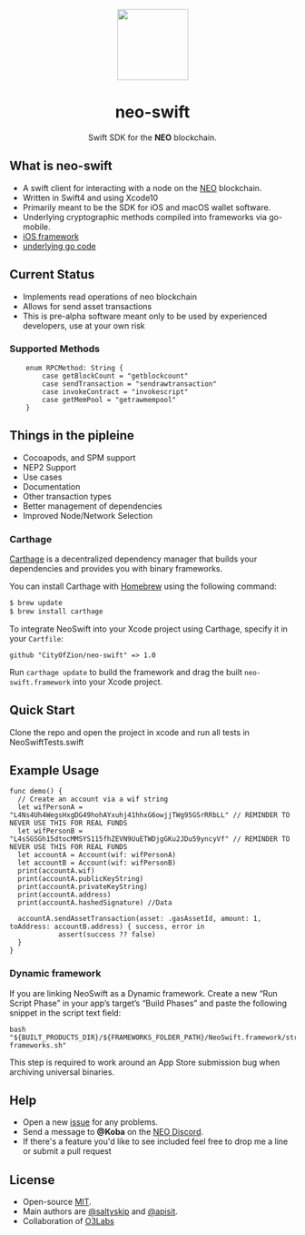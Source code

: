 <p align="center">
  <img 
    src="http://res.cloudinary.com/vidsy/image/upload/v1503160820/CoZ_Icon_DARKBLUE_200x178px_oq0gxm.png" 
    width="125px"
  >
</p>

<h1 align="center">neo-swift</h1>

<p align="center">
  Swift SDK for the <b>NEO</b> blockchain.
</p>

## What is neo-swift

- A swift client for interacting with a node on the [NEO](http://neo.org/) blockchain.
- Written in Swift4 and using Xcode10
- Primarily meant to be the SDK for iOS and macOS wallet software.
- Underlying cryptographic methods compiled into frameworks via go-mobile.
- [iOS framework](https://github.com/apisit/neo-wallet-address-go)
- [underlying go code](https://github.com/apisit/btckeygenie)

## Current Status

- Implements read operations of neo blockchain
- Allows for send asset transactions
- This is pre-alpha software meant only to be used by experienced developers, use at your own risk

### Supported Methods
```
    enum RPCMethod: String {
        case getBlockCount = "getblockcount"
        case sendTransaction = "sendrawtransaction"
        case invokeContract = "invokescript"
        case getMemPool = "getrawmempool"
    }
```

## Things in the pipleine
- Cocoapods, and SPM support
- NEP2 Support
- Use cases
- Documentation
- Other transaction types
- Better management of dependencies
- Improved Node/Network Selection

### Carthage

[Carthage](https://github.com/Carthage/Carthage) is a decentralized dependency manager that builds your dependencies and provides you with binary frameworks.

You can install Carthage with [Homebrew](https://brew.sh/) using the following command:

```bash
$ brew update
$ brew install carthage
```

To integrate NeoSwift into your Xcode project using Carthage, specify it in your `Cartfile`:

```ogdl
github "CityOfZion/neo-swift" => 1.0
```

Run `carthage update` to build the framework and drag the built `neo-swift.framework` into your Xcode project.

## Quick Start

Clone the repo and open the project in xcode and run all tests in NeoSwiftTests.swift

## Example Usage

```
func demo() {
  // Create an account via a wif string
  let wifPersonA = "L4Ns4Uh4WegsHxgDG49hohAYxuhj41hhxG6owjjTWg95GSrRRbLL" // REMINDER TO NEVER USE THIS FOR REAL FUNDS
  let wifPersonB = "L4sSGSGh15dtocMMSYS115fhZEVN9UuETWDjgGKu2JDu59yncyVf" // REMINDER TO NEVER USE THIS FOR REAL FUNDS
  let accountA = Account(wif: wifPersonA)
  let accountB = Account(wif: wifPersonB)
  print(accountA.wif)
  print(accountA.publicKeyString)
  print(accountA.privateKeyString)
  print(accountA.address)
  print(accountA.hashedSignature) //Data

  accountA.sendAssetTransaction(asset: .gasAssetId, amount: 1, toAddress: accountB.address) { success, error in
            assert(success ?? false)
  }
}
```

### Dynamic framework
If you are linking NeoSwift as a Dynamic framework. Create a new “Run Script Phase” in your app’s target’s “Build Phases” and paste the following snippet in the script text field:


```
bash "${BUILT_PRODUCTS_DIR}/${FRAMEWORKS_FOLDER_PATH}/NeoSwift.framework/strip-frameworks.sh"
```

This step is required to work around an App Store submission bug when archiving universal binaries.



## Help

- Open a new [issue](https://github.com/CityOfZion/neo-swift/issues/new) for any problems.
- Send a message to **@Koba** on the [NEO Discord](https://discordapp.com/invite/b8QNXwD).
- If there's a feature you'd like to see included feel free to drop me a line or submit a pull request

## License

- Open-source [MIT](https://github.com/CityOfZion/neo-swift/blob/master/LICENSE).
- Main authors are [@saltyskip](https://github.com/saltyskip) and [@apisit](https://github.com/apisit).
- Collaboration of [O3Labs](https://github.com/O3Labs/OzoneWalletIOS)
